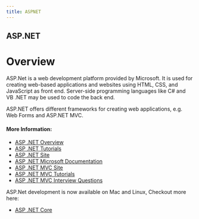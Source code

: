 ```yaml
---
title: ASPNET
---
```

## ASP.NET

# Overview

ASP.Net is a web development platform provided by Microsoft. It is used for creating web-based applications and websites using HTML, CSS, and JavaScript as front end. 
Server-side programming languages like C# and VB .NET may be used to code the back end.

ASP.NET offers different frameworks for creating web applications, e.g. Web Forms and ASP.NET MVC.

#### More Information:
- [ASP .NET Overview](https://docs.microsoft.com/en-us/aspnet/overview)
- [ASP .NET Tutorials](https://www.tutorialspoint.com/asp.net/)
- [ASP .NET Site](https://www.asp.net/)
- [ASP .NET Microsoft Documentation](https://docs.microsoft.com/en-us/aspnet/#pivot=aspnet/)
- [ASP .NET MVC Site](https://www.asp.net/mvc/)
- [ASP .NET MVC Tutorials](https://www.tutorialspoint.com/asp.net_mvc/)
- [ASP .NET MVC Interview Questions](https://medium.com/dot-net-tutorial/top-50-asp-net-mvc-interview-questions-with-answers-1fd9b1638c61)

ASP.Net development is now available on Mac and Linux, Checkout more here:
- [ASP .NET Core](https://docs.microsoft.com/en-us/aspnet/core/tutorials/first-mvc-app-xplat/start-mvc?view=aspnetcore-2.1)
